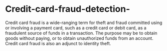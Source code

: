 # Credit-card-fraud-detection-
Credit card fraud is a wide-ranging term for theft and fraud committed using or involving a payment card, such as a credit card or debit card, as a fraudulent source of funds in a transaction. The purpose may be to obtain goods without paying, or to obtain unauthorized funds from an account. Credit card fraud is also an adjunct to identity theft.
